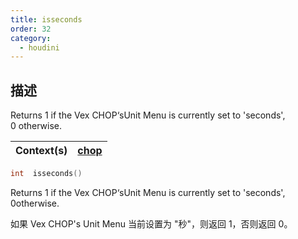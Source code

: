 ```yaml
---
title: isseconds
order: 32
category:
  - houdini
---
```

    
## 描述

Returns 1 if the Vex CHOP‘sUnit Menu is currently set to 'seconds',  
0 otherwise.

| Context(s) | [chop](../contexts/chop.html) |
| ---------- | ----------------------------- |

```c
int  isseconds()
```

Returns 1 if the Vex CHOP‘sUnit Menu is currently set to 'seconds',
0otherwise.

如果 Vex CHOP's Unit Menu 当前设置为 "秒"，则返回 1，否则返回 0。
